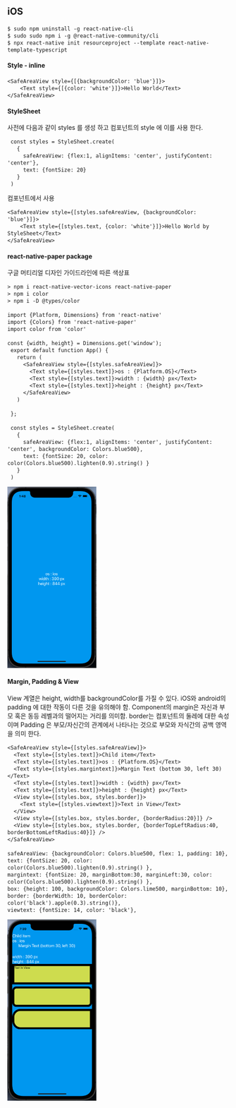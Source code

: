 ## iOS
````
$ sudo npm uninstall -g react-native-cli
$ sudo sudo npm i -g @react-native-community/cli
$ npx react-native init resourceproject --template react-native-template-typescript
````


#### Style - inline
````
<SafeAreaView style={[{backgroundColor: 'blue'}]}>
    <Text style={[{color: 'white'}]}>Hello World</Text>
</SafeAreaView>
````

#### StyleSheet
사전에 다음과 같이 styles 를 생성 하고 컴포넌트의 style 에 이를 사용 한다.  
````
 const styles = StyleSheet.create(
   {
     safeAreaView: {flex:1, alignItems: 'center', justifyContent: 'center'},
     text: {fontSize: 20}
   }
 )
 ````

컴포넌트에서 사용
````
<SafeAreaView style={[styles.safeAreaView, {backgroundColor: 'blue'}]}>
    <Text style={[styles.text, {color: 'white'}]}>Hello World by StyleSheet</Text>
</SafeAreaView>
````

#### react-native-paper package
구글 머티리얼 디자인 가이드라인에 따른 색상표
````
> npm i react-native-vector-icons react-native-paper
> npm i color
> npm i -D @types/color

import {Platform, Dimensions} from 'react-native'
import {Colors} from 'react-native-paper'
import color from 'color'

const {width, height} = Dimensions.get('window');
 export default function App() {
   return (
     <SafeAreaView style={[styles.safeAreaView]}>
       <Text style={[styles.text]}>os : {Platform.OS}</Text>
       <Text style={[styles.text]}>width : {width} px</Text>
       <Text style={[styles.text]}>height : {height} px</Text>
     </SafeAreaView>
   )

 };

 const styles = StyleSheet.create(
   {
     safeAreaView: {flex:1, alignItems: 'center', justifyContent: 'center', backgroundColor: Colors.blue500},
     text: {fontSize: 20, color: color(Colors.blue500).lighten(0.9).string() }
   }
 )
````
<img src="/images/resourceproject/screen01.png" width="40%" height="40%">   


#### Margin, Padding  & View
View 계열은 height, width를 backgroundColor를 가질 수 있다. iOS와 android의 padding 에 대한 작동이 다른 것을 유의해야 함. 
Component의 margin은 자신과 부모 혹은 동등 레벨과의 떨어지는 거리를 의미함. border는 컴포넌트의 둘레에 대한 속성이며 Padding 은 부모/자신간의 관계에서 나타나는 것으로 부모와 자식간의 공백 영역을 의미 한다.    
````
<SafeAreaView style={[styles.safeAreaView]}>
  <Text style={[styles.text]}>Child item</Text>
  <Text style={[styles.text]}>os : {Platform.OS}</Text>
  <Text style={[styles.margintext]}>Margin Text (bottom 30, left 30)</Text>
  <Text style={[styles.text]}>width : {width} px</Text>
  <Text style={[styles.text]}>height : {height} px</Text>
  <View style={[styles.box, styles.border]}>
    <Text style={[styles.viewtext]}>Text in View</Text>
  </View>
  <View style={[styles.box, styles.border, {borderRadius:20}]} />
  <View style={[styles.box, styles.border, {borderTopLeftRadius:40, borderBottomLeftRadius:40}]} />
</SafeAreaView>

safeAreaView: {backgroundColor: Colors.blue500, flex: 1, padding: 10},
text: {fontSize: 20, color: color(Colors.blue500).lighten(0.9).string() },
margintext: {fontSize: 20, marginBottom:30, marginLeft:30, color: color(Colors.blue500).lighten(0.9).string() },
box: {height: 100, backgroundColor: Colors.lime500, marginBottom: 10},
border: {borderWidth: 10, borderColor: color('black').apple(0.3).string()},
viewtext: {fontSize: 14, color: 'black'},
````
<img src="/images/resourceproject/screen02.png" width="40%" height="40%">   